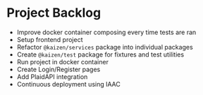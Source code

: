 # Project Backlog

- Improve docker container composing every time tests are ran
- Setup frontend project
- Refactor `@kaizen/services` package into individual packages
- Create `@kaizen/test` package for fixtures and test utilities
- Run project in docker container
- Create Login/Register pages
- Add PlaidAPI integration
- Continuous deployment using IAAC